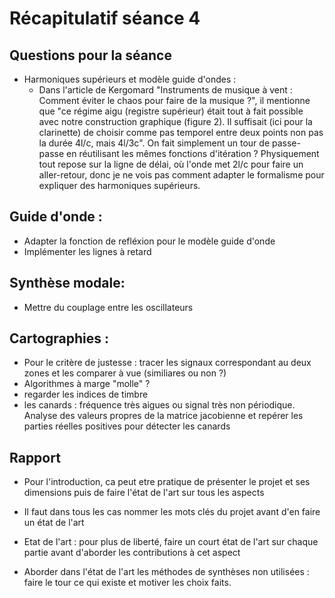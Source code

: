# Récapitulatif séance 4

## Questions pour la séance

- Harmoniques supérieurs et modèle guide d'ondes :
  - Dans l'article de Kergomard "Instruments de musique à vent : Comment éviter le chaos pour faire de la musique ?", il mentionne que "ce régime aigu (registre supérieur) était tout à fait possible avec notre construction graphique (figure 2). Il suffisait (ici pour la clarinette) de choisir comme pas temporel entre deux points non pas la durée 4l/c, mais 4l/3c".
  On fait simplement un tour de passe-passe en réutilisant les mêmes fonctions d'itération ? Physiquement tout repose sur la ligne de délai, où l'onde met 2l/c pour faire un aller-retour, donc je ne vois pas comment adapter le formalisme pour expliquer des harmoniques supérieurs.


## Guide d'onde : 
- Adapter la fonction de refléxion pour le modèle guide d'onde
- Implémenter les lignes à retard

## Synthèse modale:
- Mettre du couplage entre les oscillateurs 


## Cartographies :
- Pour le critère de justesse : tracer les signaux correspondant au deux zones et les comparer à vue (similiares ou non ?) 
- Algorithmes à marge "molle" ? 
- regarder les indices de timbre
- les canards : fréquence très aigues ou signal très non périodique. Analyse des valeurs propres de la matrice jacobienne et repérer les parties réelles positives pour détecter les canards

## Rapport 
- Pour l'introduction, ca peut etre pratique de présenter le projet et ses dimensions puis de faire l'état de l'art sur tous les aspects 
- Il faut dans tous les cas nommer les mots clés du projet avant d'en faire un état de l'art

- Etat de l'art : pour plus de liberté, faire un court état de l'art sur chaque partie avant d'aborder les contributions à cet aspect
- Aborder dans l'état de l'art les méthodes de synthèses non utilisées : faire le tour ce qui existe et motiver les choix faits.